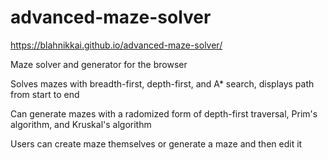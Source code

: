 # advanced-maze-solver

https://blahnikkai.github.io/advanced-maze-solver/

Maze solver and generator for the browser

Solves mazes with breadth-first, depth-first, and A* search, displays path from start to end

Can generate mazes with a radomized form of depth-first traversal, Prim's algorithm, and Kruskal's algorithm

Users can create maze themselves or generate a maze and then edit it
